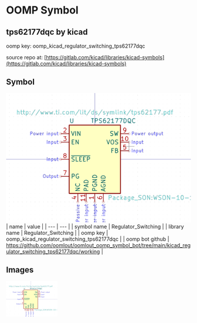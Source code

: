 # OOMP Symbol  
## tps62177dqc  by kicad  
  
oomp key: oomp_kicad_regulator_switching_tps62177dqc  
  
source repo at: [https://gitlab.com/kicad/libraries/kicad-symbols](https://gitlab.com/kicad/libraries/kicad-symbols)  
## Symbol  
  
[![working.png](working_600.png)](working.png)  
| name | value | 
| --- | --- | 
| symbol name | Regulator_Switching | 
| library name | Regulator_Switching | 
| oomp key | oomp_kicad_regulator_switching_tps62177dqc | 
| oomp bot github | https://github.com/oomlout/oomlout_oomp_symbol_bot/tree/main/kicad_regulator_switching_tps62177dqc/working | 
## Images  
  
[![working.png](working_140.png)](working.png)  
